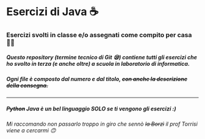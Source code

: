 # Esercizi di Java :coffee:
### Esercizi svolti in classe e/o assegnati come compito per casa :teacher:

##### Questo repository *(termine tecnico di Git :sleepy:)* contiene tutti gli esercizi che ho svolto in terza *(e anche oltre)* a scuola in laboratorio di informatica.
##### Ogni file è composto dal numero e dal titolo, ~~con anche la descrizione della consegna.~~

------------
##### ~~Python~~ Java è un bel linguaggio SOLO se ti vengono gli esercizi :)

###### Mi raccomando non passarlo troppo in giro che sennò ~~la Borzì~~ il prof Torrisi viene a cercarmi :upside_down_face:
